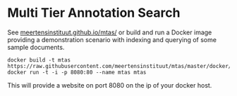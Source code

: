 # Multi Tier Annotation Search

See [meertensinstituut.github.io/mtas/](https://meertensinstituut.github.io/mtas/)
or build and run a Docker image providing a demonstration 
scenario with indexing and querying of some sample documents.

```console
docker build -t mtas https://raw.githubusercontent.com/meertensinstituut/mtas/master/docker/Dockerfile
docker run -t -i -p 8080:80 --name mtas mtas
```

This will provide a website on port 8080 on the ip of your docker host.
